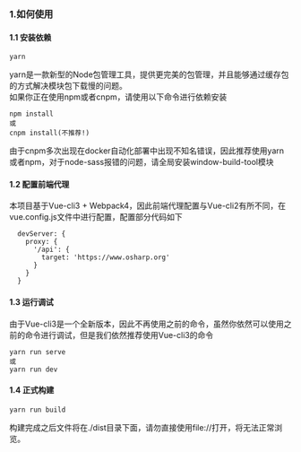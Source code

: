 ### 1.如何使用
#### 1.1 安装依赖
````
yarn
````
yarn是一款新型的Node包管理工具，提供更完美的包管理，并且能够通过缓存包的方式解决模块包下载慢的问题。  
如果你正在使用npm或者cnpm，请使用以下命令进行依赖安装
````
npm install
或
cnpm install(不推荐!)
````
由于cnpm多次出现在docker自动化部署中出现不知名错误，因此推荐使用yarn或者npm，对于node-sass报错的问题，请全局安装window-build-tool模块

#### 1.2 配置前端代理
本项目基于Vue-cli3 + Webpack4，因此前端代理配置与Vue-cli2有所不同，在vue.config.js文件中进行配置，配置部分代码如下
````
  devServer: {
    proxy: {
      '/api': {
        target: 'https://www.osharp.org'
      }
    }
  }
```` 

#### 1.3 运行调试
由于Vue-cli3是一个全新版本，因此不再使用之前的命令，虽然你依然可以使用之前的命令进行调试，但是我们依然推荐使用Vue-cli3的命令
````
yarn run serve
或
yarn run dev
````

#### 1.4 正式构建
````
yarn run build
````
构建完成之后文件将在./dist目录下面，请勿直接使用file://打开，将无法正常浏览。
